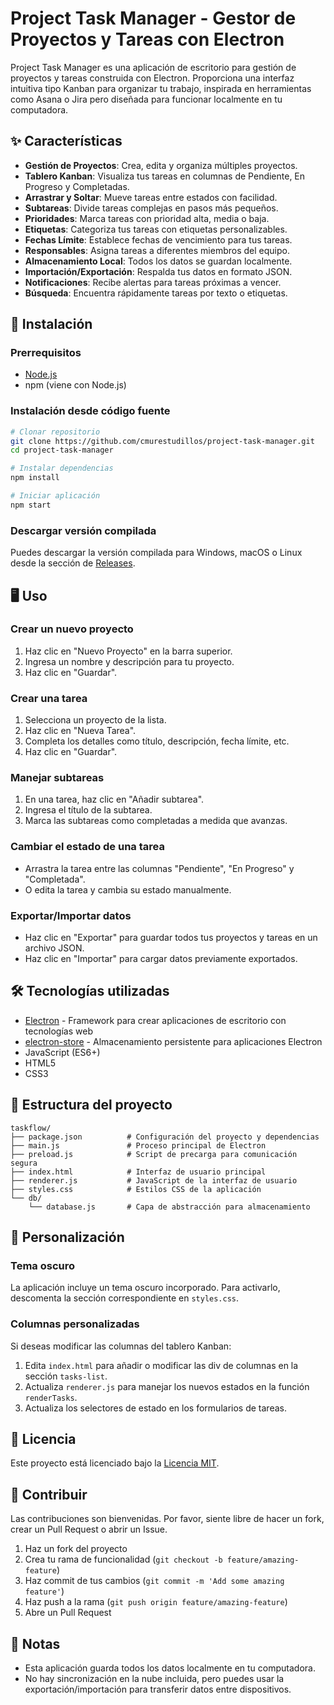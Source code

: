 # Project Task Manager - Gestor de Proyectos y Tareas con Electron

Project Task Manager es una aplicación de escritorio para gestión de proyectos y tareas construida con Electron. Proporciona una interfaz intuitiva tipo Kanban para organizar tu trabajo, inspirada en herramientas como Asana o Jira pero diseñada para funcionar localmente en tu computadora.

## ✨ Características

- **Gestión de Proyectos**: Crea, edita y organiza múltiples proyectos.
- **Tablero Kanban**: Visualiza tus tareas en columnas de Pendiente, En Progreso y Completadas.
- **Arrastrar y Soltar**: Mueve tareas entre estados con facilidad.
- **Subtareas**: Divide tareas complejas en pasos más pequeños.
- **Prioridades**: Marca tareas con prioridad alta, media o baja.
- **Etiquetas**: Categoriza tus tareas con etiquetas personalizables.
- **Fechas Límite**: Establece fechas de vencimiento para tus tareas.
- **Responsables**: Asigna tareas a diferentes miembros del equipo.
- **Almacenamiento Local**: Todos los datos se guardan localmente.
- **Importación/Exportación**: Respalda tus datos en formato JSON.
- **Notificaciones**: Recibe alertas para tareas próximas a vencer.
- **Búsqueda**: Encuentra rápidamente tareas por texto o etiquetas.

## 🚀 Instalación

### Prerrequisitos
- [Node.js](https://nodejs.org/)
- npm (viene con Node.js)

### Instalación desde código fuente

```bash
# Clonar repositorio
git clone https://github.com/cmurestudillos/project-task-manager.git
cd project-task-manager

# Instalar dependencias
npm install

# Iniciar aplicación
npm start
```

### Descargar versión compilada
Puedes descargar la versión compilada para Windows, macOS o Linux desde la sección de [Releases](https://github.com/cmurestudillos/project-task-manager/releases).

## 🖥️ Uso

### Crear un nuevo proyecto
1. Haz clic en "Nuevo Proyecto" en la barra superior.
2. Ingresa un nombre y descripción para tu proyecto.
3. Haz clic en "Guardar".

### Crear una tarea
1. Selecciona un proyecto de la lista.
2. Haz clic en "Nueva Tarea".
3. Completa los detalles como título, descripción, fecha límite, etc.
4. Haz clic en "Guardar".

### Manejar subtareas
1. En una tarea, haz clic en "Añadir subtarea".
2. Ingresa el título de la subtarea.
3. Marca las subtareas como completadas a medida que avanzas.

### Cambiar el estado de una tarea
- Arrastra la tarea entre las columnas "Pendiente", "En Progreso" y "Completada".
- O edita la tarea y cambia su estado manualmente.

### Exportar/Importar datos
- Haz clic en "Exportar" para guardar todos tus proyectos y tareas en un archivo JSON.
- Haz clic en "Importar" para cargar datos previamente exportados.

## 🛠️ Tecnologías utilizadas

- [Electron](https://www.electronjs.org/) - Framework para crear aplicaciones de escritorio con tecnologías web
- [electron-store](https://github.com/sindresorhus/electron-store) - Almacenamiento persistente para aplicaciones Electron
- JavaScript (ES6+)
- HTML5
- CSS3

## 📂 Estructura del proyecto

```
taskflow/
├── package.json          # Configuración del proyecto y dependencias
├── main.js               # Proceso principal de Electron
├── preload.js            # Script de precarga para comunicación segura
├── index.html            # Interfaz de usuario principal
├── renderer.js           # JavaScript de la interfaz de usuario
├── styles.css            # Estilos CSS de la aplicación
└── db/
    └── database.js       # Capa de abstracción para almacenamiento
```

## 🔧 Personalización

### Tema oscuro
La aplicación incluye un tema oscuro incorporado. Para activarlo, descomenta la sección correspondiente en `styles.css`.

### Columnas personalizadas
Si deseas modificar las columnas del tablero Kanban:

1. Edita `index.html` para añadir o modificar las div de columnas en la sección `tasks-list`.
2. Actualiza `renderer.js` para manejar los nuevos estados en la función `renderTasks`.
3. Actualiza los selectores de estado en los formularios de tareas.

## 📜 Licencia

Este proyecto está licenciado bajo la [Licencia MIT](LICENSE).

## 🤝 Contribuir

Las contribuciones son bienvenidas. Por favor, siente libre de hacer un fork, crear un Pull Request o abrir un Issue.

1. Haz un fork del proyecto
2. Crea tu rama de funcionalidad (`git checkout -b feature/amazing-feature`)
3. Haz commit de tus cambios (`git commit -m 'Add some amazing feature'`)
4. Haz push a la rama (`git push origin feature/amazing-feature`)
5. Abre un Pull Request

## 📝 Notas

- Esta aplicación guarda todos los datos localmente en tu computadora.
- No hay sincronización en la nube incluida, pero puedes usar la exportación/importación para transferir datos entre dispositivos.